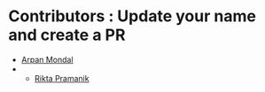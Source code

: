# Contributors : Update your name and create a PR 

<!-- prettier-ignore-start -->
- [Arpan Mondal](https://github.com/arpan-mondal)
- - [Rikta Pramanik ](https://github.com/rikta99)
